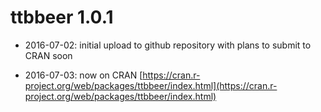 # ttbbeer 1.0.1

* 2016-07-02: initial upload to github repository with plans to submit to CRAN soon

* 2016-07-03: now on CRAN [https://cran.r-project.org/web/packages/ttbbeer/index.html](https://cran.r-project.org/web/packages/ttbbeer/index.html)
